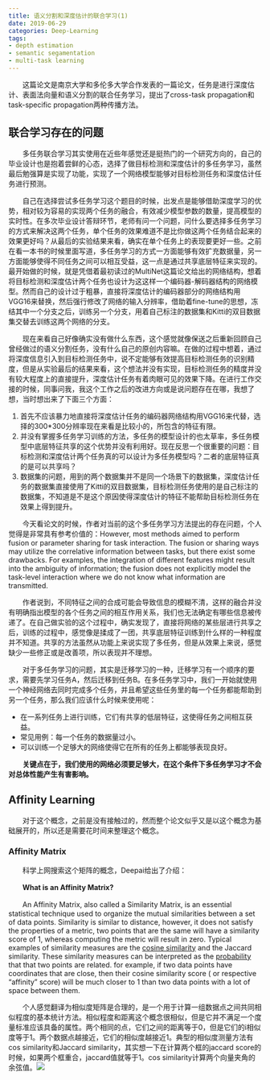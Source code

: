 ```yaml
---
title: 语义分割和深度估计的联合学习(1)
date: 2019-06-29
categories: Deep-Learning
tags:
- depth estimation
- semantic segamentation
- multi-task learning
---
```


　　这篇论文是南京大学和多伦多大学合作发表的一篇论文，任务是进行深度估计、表面法向量和语义分割的联合任务学习，提出了cross-task propagation和task-specific propagation两种传播方法。

<!--more-->

## 联合学习存在的问题

　　多任务联合学习其实使用在近些年感觉还是挺热门的一个研究方向的，自己的毕业设计也是抱着尝鲜的心态，选择了做目标检测和深度估计的多任务学习，虽然最后勉强算是实现了功能，实现了一个网络模型能够对目标检测任务和深度估计任务进行预测。

　　自己在选择尝试多任务学习这个题目的时候，出发点是能够借助深度学习的优势，相对较为容易的实现两个任务的融合，有效减少模型参数的数量，提高模型的实时性。在多次毕业设计答辩环节，老师有问一个问题，问什么要选择多任务学习的方式来解决这两个任务，单个任务的效果难道不是比你做这两个任务结合起来的效果更好吗？从最后的实验结果来看，确实在单个任务上的表现要更好一些。之前在看一本书的时候里面写道，多任务学习的方式一方面能够有效扩充数据量，另一方面能够使得不同任务之间可以相互受益，这一点是通过共享底层特征来实现的。最开始做的时候，就是凭借着最初读过的MultiNet这篇论文给出的网络结构，想着将目标检测和深度估计两个任务也设计为这这样一个编码器-解码器结构的网络模型。然而自己的设计过于粗暴，直接将深度估计的编码器部分的网络结构用VGG16来替换，然后强行修改了网络的输入分辨率，借助着fine-tune的思想，冻结其中一个分支之后，训练另一个分支，用着自己标注的数据集和Kitti的双目数据集交替去训练这两个网络的分支。

　　现在来看自己好像确实没有做什么东西，这个感觉就像保送之后重新回顾自己曾经做过的语义分割任务，没有什么自己的原创内容嘛。在做的过程中想着，通过将深度信息引入到目标检测任务中，说不定能够有效提高目标检测任务的识别精度，但是从实验最后的结果来看，这个想法并没有实现，目标检测任务的精度并没有较大程度上的直接提升，深度估计任务有着肉眼可见的效果下降。在进行工作交接的时候，同事问我，我这个工作之后的改进方向或是说问题存在在哪，我想了想，当时想出来了下面三个方面：

1. 首先不应该暴力地直接将深度估计任务的编码器网络结构用VGG16来代替，选择的300*300分辨率现在来看是比较小的，所包含的特征有限。
2. 并没有掌握多任务学习训练的方法，多任务的模型设计的也太草率，多任务模型中底层特征共享的这个优势并没有利用好。现在反思一个很重要的问题：目标检测和深度估计两个任务真的可以设计为多任务模型吗？二者的底层特征真的是可以共享吗？
3. 数据集的问题，用到的两个数据集并不是同一个场景下的数据集，深度估计任务的数据集直接使用了Kitti的双目数据集，目标检测任务使用的是自己标注的数据集，不知道是不是这个原因使得深度估计的特征不能帮助目标检测任务在效果上得到提升。

　　今天看论文的时候，作者对当前的这个多任务学习方法提出的存在问题，个人觉得是非常具有参考价值的：However, most methods aimed to perform fusion or parameter sharing for task interaction. The fusion or sharing ways may utilize the correlative information between tasks,  but there exist some drawbacks. For examples, the integration of different features might result into the ambiguity of information; the fusion does not explicitly model the task-level interaction where we do not know what information are transmitted. 

　　作者说到，不同特征之间的合成可能会导致信息的模糊不清，这样的融合并没有明确指出模型的各个任务之间的相互作用关系，我们也无法确定有哪些信息被传递了。在自己做实验的这个过程中，确实发现了，直接将网络的某些层进行共享之后，训练的过程中，感觉像是揉成了一团，共享底层特征训练到什么样的一种程度并不知道。共享的方法虽然从功能上来说实现了多任务，但是从效果上来说，感觉缺少一些修正或是改善项，所以表现并不理想。

　　对于多任务学习的问题，其实是迁移学习的一种，迁移学习有一个顺序的要求，需要先学习任务A，然后迁移到任务B。在多任务学习中，我们一开始就使用一个神经网络去同时完成多个任务，并且希望这些任务里的每一个任务都能帮助到另一个任务，那么我们应该什么时候来使用呢：

- 在一系列任务上进行训练，它们有共享的低层特征，这使得任务之间相互获益。
- 常见用例：每一个任务的数据量过小。
- 可以训练一个足够大的网络使得它在所有的任务上都能够表现良好。

　　**关键点在于，我们使用的网络必须要足够大，在这个条件下多任务学习才不会对总体性能产生有害影响。**

## Affinity Learning

　　对于这个概念，之前是没有接触过的，然而整个论文似乎又是以这个概念为基础展开的，所以还是需要花时间来整理这个概念。

### Affinity Matrix

　　科学上网搜索这个矩阵的概念，Deepai给出了介绍：

　　**What is an Affinity Matrix?**

　　An Affinity Matrix, also called a Similarity Matrix, is an essential statistical technique used to organize the mutual similarities between a set of data points.  Similarity is similar to distance, however, it does not satisfy the properties of a metric, two points that are the same will have a similarity score of 1, whereas computing the metric will result in zero.  Typical examples of similarity measures are the [cosine similarity](https://deepai.org/machine-learning-glossary-and-terms/cosine-similarity) and the Jaccard similarity.  These similarity measures can be interpreted as the [probability](https://deepai.org/machine-learning-glossary-and-terms/probability) that that two points are related. for example, if two data points have coordinates that are close, then their cosine similarity score ( or respective “affinity” score) will be much closer to 1 than two data points with a lot of space between them.

　　个人感觉翻译为相似度矩阵是合理的，是一个用于计算一组数据点之间共同相似程度的基本统计方法。相似程度和距离这个概念很相似，但是它并不满足一个度量标准应该具备的属性。两个相同的点，它们之间的距离等于0，但是它们的i相似度等于1。两个数据点越接近，它们的相似度越接近1。典型的相似度测量方法有cos similarity和Jaccard similarity，其实想一下在计算两个框的jaccard score的时候，如果两个框重合，jaccard值就等于1。cos similarity计算两个向量夹角的余弦值。![](D:\wyddmw.github.io\pic\cos_similarity.PNG)

